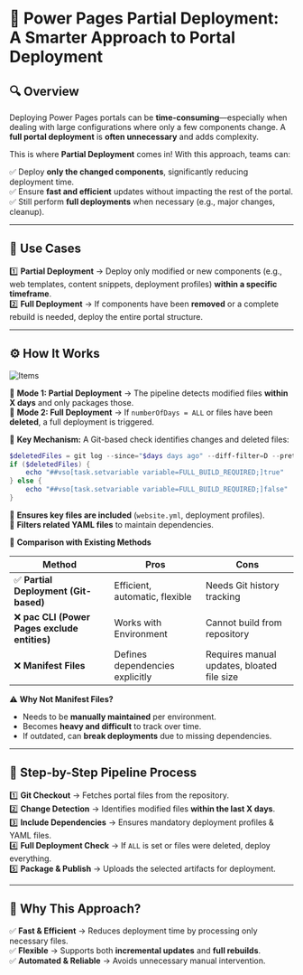 # 🚀 **Power Pages Partial Deployment: A Smarter Approach to Portal Deployment**  

## **🔍 Overview**  

Deploying Power Pages portals can be **time-consuming**—especially when dealing with large configurations where only a few components change. A **full portal deployment** is **often unnecessary** and adds complexity.  

This is where **Partial Deployment** comes in! With this approach, teams can:  

✅ Deploy **only the changed components**, significantly reducing deployment time.  
✅ Ensure **fast and efficient** updates without impacting the rest of the portal.  
✅ Still perform **full deployments** when necessary (e.g., major changes, cleanup).  

---

## **📌 Use Cases**  

1️⃣ **Partial Deployment** → Deploy only modified or new components (e.g., web templates, content snippets, deployment profiles) **within a specific timeframe**.  
2️⃣ **Full Deployment** → If components have been **removed** or a complete rebuild is needed, deploy the entire portal structure.  

---

## **⚙️ How It Works**  
![Items](https://github.com/user-attachments/assets/13fdf8f4-e178-4d84-a91c-15c25b34e42f)

🔹 **Mode 1: Partial Deployment** → The pipeline detects modified files **within X days** and only packages those.  
🔹 **Mode 2: Full Deployment** → If `numberOfDays = ALL` or files have been **deleted**, a full deployment is triggered.  

🎯 **Key Mechanism:** A Git-based check identifies changes and deleted files:  
```powershell
$deletedFiles = git log --since="$days days ago" --diff-filter=D --pretty=format: --name-only -- "IRIS/paportal/iris/"
if ($deletedFiles) { 
    echo "##vso[task.setvariable variable=FULL_BUILD_REQUIRED;]true"
} else {
    echo "##vso[task.setvariable variable=FULL_BUILD_REQUIRED;]false"
}
```

🔹 **Ensures key files are included** (`website.yml`, deployment profiles).  
🔹 **Filters related YAML files** to maintain dependencies.  

📌 **Comparison with Existing Methods**  

| **Method**                     | **Pros** | **Cons** |
|---------------------------------|----------|----------|
| ✅ **Partial Deployment (Git-based)** | Efficient, automatic, flexible | Needs Git history tracking |
| ❌ **pac CLI (Power Pages exclude entities)** | Works with Environment | Cannot build from repository |
| ❌ **Manifest Files** | Defines dependencies explicitly | Requires manual updates, bloated file size |

⚠️ **Why Not Manifest Files?**  
- Needs to be **manually maintained** per environment.  
- Becomes **heavy and difficult** to track over time.  
- If outdated, can **break deployments** due to missing dependencies.  

---

## **🔄 Step-by-Step Pipeline Process**  

1️⃣ **Git Checkout** → Fetches portal files from the repository.  
2️⃣ **Change Detection** → Identifies modified files **within the last X days**.  
3️⃣ **Include Dependencies** → Ensures mandatory deployment profiles & YAML files.  
4️⃣ **Full Deployment Check** → If `ALL` is set or files were deleted, deploy everything.  
5️⃣ **Package & Publish** → Uploads the selected artifacts for deployment.  

---

## **🚀 Why This Approach?**  

✅ **Fast & Efficient** → Reduces deployment time by processing only necessary files.  
✅ **Flexible** → Supports both **incremental updates** and **full rebuilds**.  
✅ **Automated & Reliable** → Avoids unnecessary manual intervention.  

